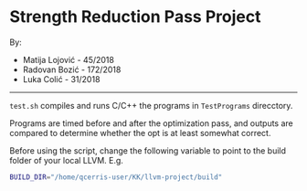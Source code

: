 # Strength Reduction Pass Project

By:
* Matija Lojović - 45/2018
* Radovan Bozić - 172/2018
* Luka Colić - 31/2018

---

`test.sh` compiles and runs C/C++ the programs in `TestPrograms` direcctory. 

Programs are timed before and after the optimization pass, and outputs are compared to determine whether the opt is at least somewhat correct.

Before using the script, change the following variable to point to the build folder of your local LLVM. E.g.
```sh
BUILD_DIR="/home/qcerris-user/KK/llvm-project/build"
```
